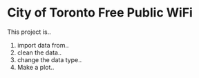 # City of Toronto Free Public WiFi

This project is..

1. import data from..
2. clean the data..
3. change the data type..
4. Make a plot..
